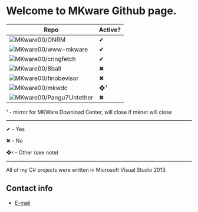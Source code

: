 ﻿# Welcome to MKware Github page.

| Repo | Active? |
| ----------- | ----------- |
| ![MKware00/ONRM](https://github.com/MKware00/ONRM) | ✔ |
| ![MKware00/www-mkware](https://github.com/MKware00/www-mkware) | ✔ |
| ![MKware00/cringfetch](https://github.com/MKware00/cringfetch)| ✔ |
| ![MKware00/8ball](https://github.com/MKware00/8ball)| ✖ |
| ![MKware00/finobevisor](https://github.com/MKware00/finobevisor) | ✖ |
| ![MKware00/mkwdc](https://github.com/MKware00/mkwdc) | ❖¹ |
| ![MKware00/Pangu7Untether](https://github.com/MKware00/Pangu7Untether) | ✖ |

¹ - mirror for MKWare Download Center, will close if mknet will close

***
✔ - Yes

✖ - No

❖ᵡ - Other (see note)
***
All of my C# projects were written in Microsoft Visual Studio 2013.

## Contact info

* [E-mail](mailto:admin@mkware.eu.org)
